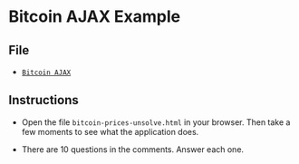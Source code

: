 # Bitcoin AJAX Example

## File

* [`Bitcoin AJAX`](bitcoin-prices-unsolved.html)

## Instructions

* Open the file `bitcoin-prices-unsolve.html` in your browser. Then take a few moments to see what the application does.

* There are 10 questions in the comments.  Answer each one.
